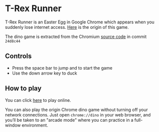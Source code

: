 # T-Rex Runner

T-Rex Runner is an Easter Egg in Google Chrome which appears when you suddenly lose internet access. [Here](https://www.blog.google/products/chrome/chrome-dino/) is the origin of this game.

The dino game is extracted from the Chromium [source code](https://cs.chromium.org/chromium/src/components/neterror/resources/offline.js) in commit `24d8c44`

## Controls

* Press the space bar to jump and to start the game
* Use the down arrow key to duck

## How to play

You can click [here](https://congerh.github.io/dino/) to play online.

You can also play the origin Chrome dino game without turning off your network connections. Just open `chrome://dino` in your web browser, and you’ll be taken to an "arcade mode" where you can practice in a full-window environment.
